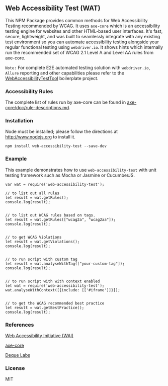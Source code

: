## Web Accessibility Test (WAT)

This NPM Package provides common methods for Web Accessibility Testing recommended by WCAG. It uses `axe-core` which is an accessibility testing engine for websites and other HTML-based user interfaces. It's fast, secure, lightweight, and was built to seamlessly integrate with any existing test environment so you can automate accessibility testing alongside your regular functional testing using `webdriver.io`. It shows hints which internally run the recommended set of WCAG 2.1 Level A and Level AA rules from axe-core.

`Note:` For complete E2E automated testing solution with `webdriver.io`, `Allure` reporting and other capabilities please refer to the [WebAccessibilityTestTool](https://github.com/amiya-pattnaik/WebAccessibilityTestTool) boilerplate project.

### Accessibility Rules
The complete list of rules run by axe-core can be found in [axe-core/doc/rule-descriptions.md](https://github.com/dequelabs/axe-core/blob/develop/doc/rule-descriptions.md).


### Installation

Node must be installed; please follow the directions at http://www.nodejs.org to install it.

`npm install web-accessibility-test --save-dev`

### Example
This example demonstrates how to use `web-accessibility-test` with unit testing framework such as Mocha or Jasmine or CucumberJS.

```
var wat = require('web-accessibility-test');

// to list out all rules
let result = wat.getRules();
console.log(result);


// to list out WCAG rules based on tags.
let result = wat.getRules(["wcag2a", "wcag2aa"]);
console.log(result);


// to get WCAG Violations
let result = wat.getViolations();
console.log(result);


// to run script with custom tag
let result = wat.analyseWithTag(["your-custom-tag"]);
console.log(result);


// to run script with with context enabled
let wat = require('web-accessibility-test');
wat.analyseWithContext([{include: [['#iframe']]}]);


// to get the WCAG recommended best practice
let result = wat.getBestPractice();
console.log(result);

```
### References
[Web Accessibility Initiative (WAI)](https://www.w3.org/WAI/)

[axe-core](https://github.com/dequelabs/axe-core)

[Deque Labs](https://github.com/dequelabs)

### License
MIT
